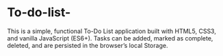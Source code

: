 # To-do-list-
This is a simple, functional To-Do List application built with HTML5, CSS3, and vanilla JavaScript (ES6+). Tasks can be added, marked as complete, deleted, and are persisted in the browser’s local Storage.
